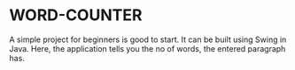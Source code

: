 # WORD-COUNTER
A simple project for beginners is good to start. It can be built using Swing in Java. Here, the application tells you the no of words, the entered paragraph has.
